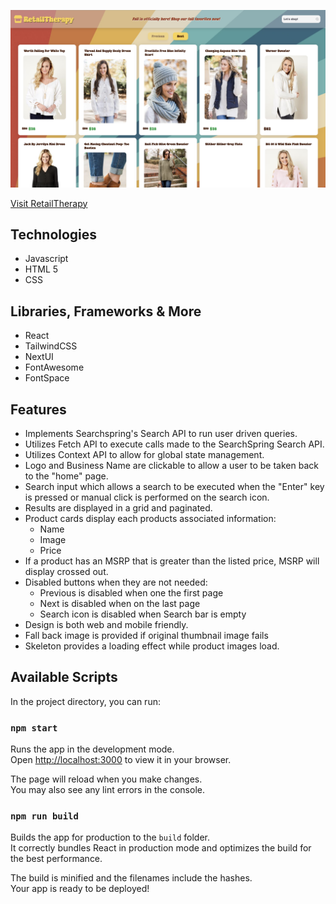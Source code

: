 ![Image of Retail Therapy's Home Page](./src/assets/RetailTherapy.png)

[Visit RetailTherapy](https://retail-therapy.vercel.app/)

## Technologies
- Javascript
- HTML 5
- CSS

## Libraries, Frameworks & More
- React
- TailwindCSS
- NextUI
- FontAwesome
- FontSpace

## Features
- Implements Searchspring's Search API to run user driven queries.
- Utilizes Fetch API to execute calls made to the SearchSpring Search API.
- Utilizes Context API to allow for global state management.
- Logo and Business Name are clickable to allow a user to be taken back to the "home" page.
- Search input which allows a search to be executed when the "Enter" key is pressed or manual click is performed on the search icon.
- Results are displayed in a grid and paginated.
- Product cards display each products associated information:
    - Name
    - Image
    - Price
- If a product has an MSRP that is greater than the listed price, MSRP will display crossed out. 
- Disabled buttons when they are not needed:
    - Previous is disabled when one the first page
    - Next is disabled when on the last page
    - Search icon is disabled when Search bar is empty
- Design is both web and mobile friendly.
- Fall back image is provided if original thumbnail image fails
- Skeleton provides a loading effect while product images load.


## Available Scripts

In the project directory, you can run:

### `npm start`

Runs the app in the development mode.\
Open [http://localhost:3000](http://localhost:3000) to view it in your browser.

The page will reload when you make changes.\
You may also see any lint errors in the console.


### `npm run build`

Builds the app for production to the `build` folder.\
It correctly bundles React in production mode and optimizes the build for the best performance.

The build is minified and the filenames include the hashes.\
Your app is ready to be deployed!

